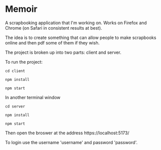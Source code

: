 # Memoir
 A scrapbooking application that I'm working on. Works on Firefox and Chrome (on Safari in consistent results at best).

 The idea is to create something that can allow people to make scrapbooks online and then pdf some of them if they wish.
 
 The project is broken up into two parts: client and server.

 To run the project:
 ```
 cd client

 npm install

 npm start
 ```

 In another terminal window
 ```
 cd server

 npm install

 npm start
 ```

Then open the broswer at the address https://localhost:5173/

To login use the username 'username' and password 'password'.

